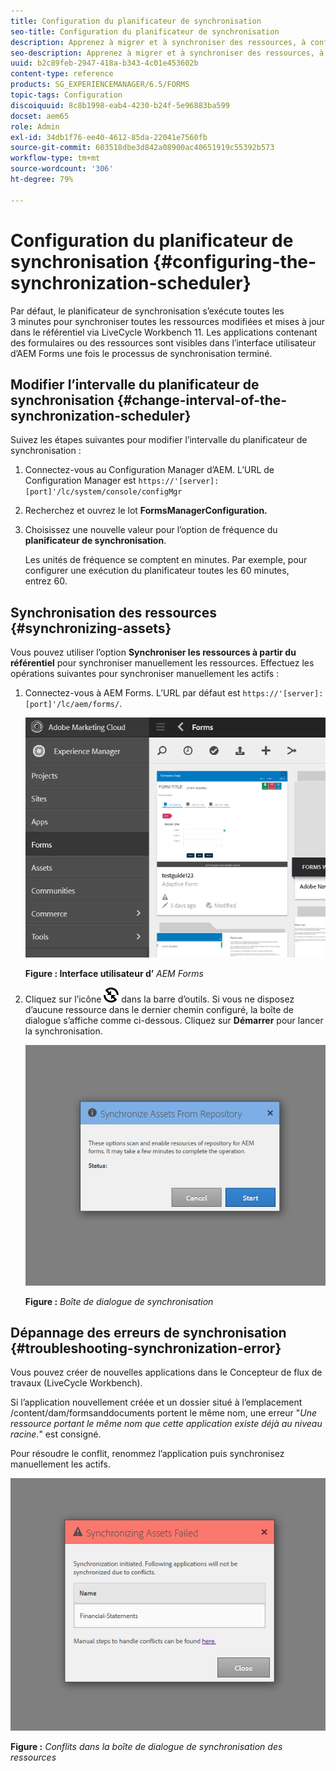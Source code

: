 ```yaml
---
title: Configuration du planificateur de synchronisation
seo-title: Configuration du planificateur de synchronisation
description: Apprenez à migrer et à synchroniser des ressources, à configurer le planificateur de synchronisation et à organiser les ressources dans des dossiers.
seo-description: Apprenez à migrer et à synchroniser des ressources, à configurer le planificateur de synchronisation et à organiser les ressources dans des dossiers.
uuid: b2c89feb-2947-418a-b343-4c01e453602b
content-type: reference
products: SG_EXPERIENCEMANAGER/6.5/FORMS
topic-tags: Configuration
discoiquuid: 8c8b1998-eab4-4230-b24f-5e96883ba599
docset: aem65
role: Admin
exl-id: 34db1f76-ee40-4612-85da-22041e7560fb
source-git-commit: 603518dbe3d842a08900ac40651919c55392b573
workflow-type: tm+mt
source-wordcount: '306'
ht-degree: 79%

---
```


# Configuration du planificateur de synchronisation {#configuring-the-synchronization-scheduler}

Par défaut, le planificateur de synchronisation s’exécute toutes les 3 minutes pour synchroniser toutes les ressources modifiées et mises à jour dans le référentiel via LiveCycle Workbench 11. Les applications contenant des formulaires ou des ressources sont visibles dans l’interface utilisateur d’AEM Forms une fois le processus de synchronisation terminé.

## Modifier l’intervalle du planificateur de synchronisation {#change-interval-of-the-synchronization-scheduler}

Suivez les étapes suivantes pour modifier l’intervalle du planificateur de synchronisation :

1. Connectez-vous au Configuration Manager d’AEM. L’URL de Configuration Manager est `https://'[server]:[port]'/lc/system/console/configMgr`

1. Recherchez et ouvrez le lot **FormsManagerConfiguration.**

1. Choisissez une nouvelle valeur pour l’option de fréquence du **planificateur de synchronisation**.

   Les unités de fréquence se comptent en minutes. Par exemple, pour configurer une exécution du planificateur toutes les 60 minutes, entrez 60.

## Synchronisation des ressources {#synchronizing-assets}

Vous pouvez utiliser l’option **Synchroniser les ressources à partir du référentiel** pour synchroniser manuellement les ressources. Effectuez les opérations suivantes pour synchroniser manuellement les actifs :

1. Connectez-vous à AEM Forms. L’URL par défaut est `https://'[server]:[port]'/lc/aem/forms/`.

   ![Interface utilisateur d’AEM Forms](assets/aem_forms_ui.png)

   **Figure : Interface utilisateur d’** *AEM Forms*

1. Cliquez sur l’icône ![aem6forms_sync](assets/aem6forms_sync.png) dans la barre d’outils. Si vous ne disposez d’aucune ressource dans le dernier chemin configuré, la boîte de dialogue s’affiche comme ci-dessous. Cliquez sur **Démarrer** pour lancer la synchronisation.

   ![Boîte de dialogue de synchronisation](assets/migrate-and-syncronize.png)

   **Figure :** *Boîte de dialogue de synchronisation*

## Dépannage des erreurs de synchronisation {#troubleshooting-synchronization-error}

Vous pouvez créer de nouvelles applications dans le Concepteur de flux de travaux (LiveCycle Workbench).

Si l’application nouvellement créée et un dossier situé à l’emplacement /content/dam/formsanddocuments portent le même nom, une erreur &quot;*Une ressource portant le même nom que cette application existe déjà au niveau racine.*&quot; est consigné.

Pour résoudre le conflit, renommez l’application puis synchronisez manuellement les actifs.

![Conflits dans la boîte de dialogue de synchronisation des ressources](assets/sync-conflict.png)

**Figure :** *Conflits dans la boîte de dialogue de synchronisation des ressources*
